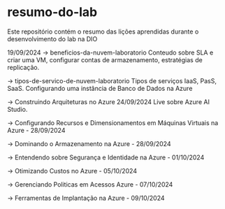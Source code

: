 # resumo-do-lab

Este repositório contém o resumo das lições aprendidas durante o desenvolvimento do lab na DIO

19/09/2024
-> beneficios-da-nuvem-laboratorio
    Conteudo sobre SLA e criar uma VM, configurar contas de armazenamento, estratégias de replicação.

-> tipos-de-servico-de-nuvem-laboratorio
    Tipos de serviços IaaS, PasS, SaaS.
    Configurando uma instância de Banco de Dados na Azure

-> Construindo Arquiteturas no Azure 24/09/2024 
    Live sobre Azure AI Studio.
    
-> Configurando Recursos e Dimensionamentos em Máquinas Virtuais na Azure - 28/09/2024

-> Dominando o Armazenamento na Azure - 28/09/2024

-> Entendendo sobre Segurança e Identidade na Azure - 01/10/2024

-> Otimizando Custos no Azure - 05/10/2024

-> Gerenciando Politicas em Acessos Azure - 07/10/2024

-> Ferramentas de Implantação na Azure - 09/10/2024
